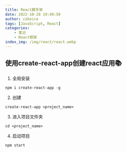 ```yaml
---
title: React脚手架
date: 2022-10-28 19:49:50
author: cokeice
tags: [JavaScript, React]
categories: 
    - 笔记
    - React框架
index_img: /img/react/react.webp
---
```


## 使用create-react-app创建react应用📚

1. 全局安装

```shell
npm i create-react-app -g
```

2. 创建

```shell
create-react-app <project_name>
```

3. 进入项目文件夹

```shell
cd <project_name>
```

4. 启动项目

```shell
npm start
```



